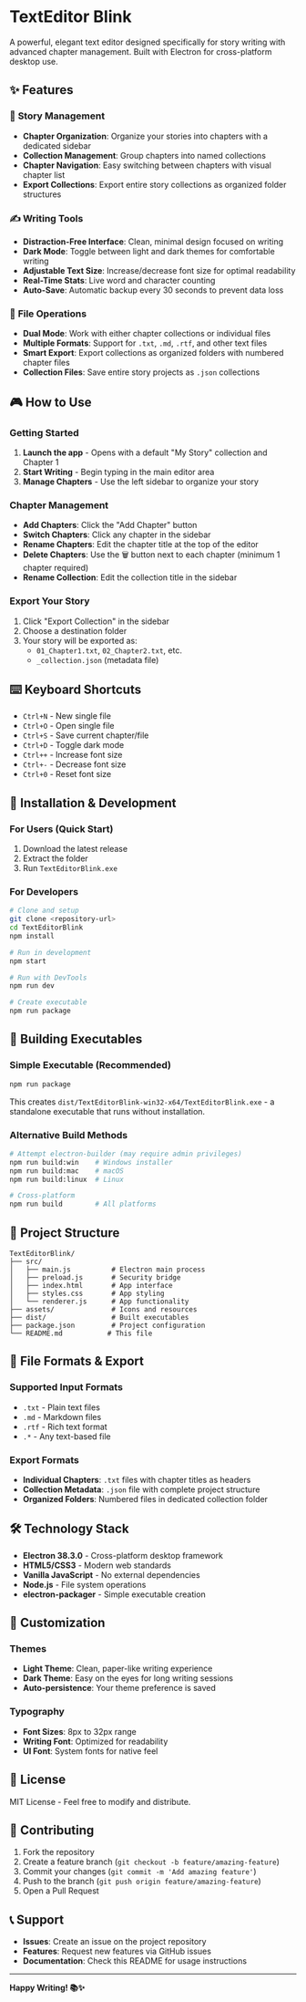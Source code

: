 # TextEditor Blink

A powerful, elegant text editor designed specifically for story writing with advanced chapter management. Built with Electron for cross-platform desktop use.

## ✨ Features

### 📖 **Story Management**
- **Chapter Organization**: Organize your stories into chapters with a dedicated sidebar
- **Collection Management**: Group chapters into named collections
- **Chapter Navigation**: Easy switching between chapters with visual chapter list
- **Export Collections**: Export entire story collections as organized folder structures

### ✍️ **Writing Tools**
- **Distraction-Free Interface**: Clean, minimal design focused on writing
- **Dark Mode**: Toggle between light and dark themes for comfortable writing
- **Adjustable Text Size**: Increase/decrease font size for optimal readability
- **Real-Time Stats**: Live word and character counting
- **Auto-Save**: Automatic backup every 30 seconds to prevent data loss

### 💾 **File Operations**
- **Dual Mode**: Work with either chapter collections or individual files
- **Multiple Formats**: Support for `.txt`, `.md`, `.rtf`, and other text files
- **Smart Export**: Export collections as organized folders with numbered chapter files
- **Collection Files**: Save entire story projects as `.json` collections

## 🎮 How to Use

### **Getting Started**
1. **Launch the app** - Opens with a default "My Story" collection and Chapter 1
2. **Start Writing** - Begin typing in the main editor area
3. **Manage Chapters** - Use the left sidebar to organize your story

### **Chapter Management**
- **Add Chapters**: Click the "Add Chapter" button
- **Switch Chapters**: Click any chapter in the sidebar
- **Rename Chapters**: Edit the chapter title at the top of the editor
- **Delete Chapters**: Use the 🗑️ button next to each chapter (minimum 1 chapter required)
- **Rename Collection**: Edit the collection title in the sidebar

### **Export Your Story**
1. Click "Export Collection" in the sidebar
2. Choose a destination folder
3. Your story will be exported as:
   - `01_Chapter1.txt`, `02_Chapter2.txt`, etc.
   - `_collection.json` (metadata file)

## ⌨️ Keyboard Shortcuts

- `Ctrl+N` - New single file
- `Ctrl+O` - Open single file  
- `Ctrl+S` - Save current chapter/file
- `Ctrl+D` - Toggle dark mode
- `Ctrl++` - Increase font size
- `Ctrl+-` - Decrease font size
- `Ctrl+0` - Reset font size

## 🚀 Installation & Development

### **For Users (Quick Start)**
1. Download the latest release
2. Extract the folder
3. Run `TextEditorBlink.exe`

### **For Developers**
```bash
# Clone and setup
git clone <repository-url>
cd TextEditorBlink
npm install

# Run in development
npm start

# Run with DevTools
npm run dev

# Create executable
npm run package
```

## 🔨 Building Executables

### **Simple Executable (Recommended)**
```bash
npm run package
```
This creates `dist/TextEditorBlink-win32-x64/TextEditorBlink.exe` - a standalone executable that runs without installation.

### **Alternative Build Methods**
```bash
# Attempt electron-builder (may require admin privileges)
npm run build:win    # Windows installer
npm run build:mac    # macOS
npm run build:linux  # Linux

# Cross-platform
npm run build        # All platforms
```

## 📁 Project Structure

```
TextEditorBlink/
├── src/
│   ├── main.js          # Electron main process
│   ├── preload.js       # Security bridge
│   ├── index.html       # App interface
│   ├── styles.css       # App styling
│   └── renderer.js      # App functionality
├── assets/              # Icons and resources
├── dist/                # Built executables
├── package.json         # Project configuration
└── README.md           # This file
```

## 🎯 File Formats & Export

### **Supported Input Formats**
- `.txt` - Plain text files
- `.md` - Markdown files  
- `.rtf` - Rich text format
- `.*` - Any text-based file

### **Export Formats**
- **Individual Chapters**: `.txt` files with chapter titles as headers
- **Collection Metadata**: `.json` file with complete project structure
- **Organized Folders**: Numbered files in dedicated collection folder

## 🛠️ Technology Stack

- **Electron 38.3.0** - Cross-platform desktop framework
- **HTML5/CSS3** - Modern web standards
- **Vanilla JavaScript** - No external dependencies
- **Node.js** - File system operations
- **electron-packager** - Simple executable creation

## 🎨 Customization

### **Themes**
- **Light Theme**: Clean, paper-like writing experience
- **Dark Theme**: Easy on the eyes for long writing sessions
- **Auto-persistence**: Your theme preference is saved

### **Typography**
- **Font Sizes**: 8px to 32px range
- **Writing Font**: Optimized for readability
- **UI Font**: System fonts for native feel

## 📝 License

MIT License - Feel free to modify and distribute.

## 🤝 Contributing

1. Fork the repository
2. Create a feature branch (`git checkout -b feature/amazing-feature`)
3. Commit your changes (`git commit -m 'Add amazing feature'`)
4. Push to the branch (`git push origin feature/amazing-feature`)
5. Open a Pull Request

## 📞 Support

- **Issues**: Create an issue on the project repository
- **Features**: Request new features via GitHub issues
- **Documentation**: Check this README for usage instructions

---

**Happy Writing! 📚✨**